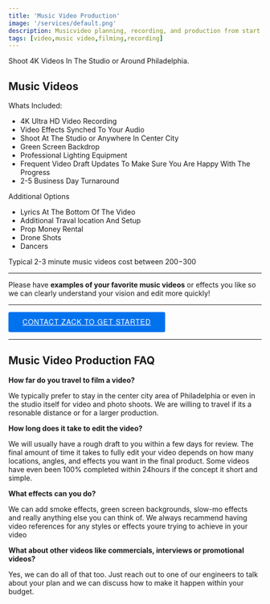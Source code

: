 ```yaml
---
title: 'Music Video Production'
image: '/services/default.png'
description: Musicvideo planning, recording, and production from start to finish.
tags: [video,music video,filming,recording]
---
```

Shoot 4K Videos In The Studio or Around Philadelphia.

## Music Videos

Whats Included:

- 4K Ultra HD Video Recording
- Video Effects Synched To Your Audio
- Shoot At The Studio or Anywhere In Center City
- Green Screen Backdrop
- Professional Lighting Equipment
- Frequent Video Draft Updates To Make Sure You Are Happy With The Progress
- 2-5 Business Day Turnaround

Additional Options

- Lyrics At The Bottom Of The Video
- Additional Traval location And Setup
- Prop Money Rental
- Drone Shots
- Dancers

Typical 2-3 minute music videos cost between $200-$300

<!-- - Click <a href="/contact">HERE</a> for examples of previous videos weve worked on. -->

- - -

Please have **examples of your favorite music videos** or effects you like so we can clearly understand your vision and edit more quickly!

- - -

<!-- Start Square Appointments Embed code --> <a target="_top" style=" background-color: #0072ee; color: white; height: 40px; text-transform: uppercase; font-family: 'Square Market', 'helvetica neue', helvetica, arial, sans-serif; letter-spacing: 1px; line-height: 38px; padding: 0 28px; border-radius: 3px; font-weight: 500; font-size: 14px; cursor: pointer; display: inline-block; " href="/contact">Contact Zack To Get Started</a> <!-- End Square Appointments Embed code -->

- - -

## Music Video Production FAQ

**How far do you travel to film a video?**

We typically prefer to stay in the center city area of Philadelphia or even in the studio itself for video and photo shoots. We are willing to travel if its a resonable distance or for a larger production.

**How long does it take to edit the video?**

We will usually have a rough draft to you within a few days for review. The final amount of time it takes to fully edit your video depends on how many locations, angles, and effects you want in the final product. Some videos have even been 100% completed within 24hours if the concept it short and simple.

**What effects can you do?**

We can add smoke effects, green screen backgrounds, slow-mo effects and really anything else you can think of. We always recammend having video references for any styles or effects youre trying to achieve in your video

**What about other videos like commercials, interviews or promotional videos?**

Yes, we can do all of that too. Just reach out to one of our engineers to talk about your plan and we can discuss how to make it happen within your budget.
